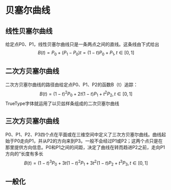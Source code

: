 # 贝塞尔曲线

## 线性贝塞尔曲线

给定点P0、P1，线性贝塞尔曲线只是一条两点之间的直线。这条线由下式给出
$$
B(t) = P_{0} + (P_{1} - P_{0})t = (1-t)P_{0} + P_{1}, t \in [0, 1]
$$

## 二次方贝塞尔曲线

二次方贝塞尔曲线的路径由给定点P0、P1、P2的函数B（t）追踪：
$$
B(t) = (1-t)^2P_{0} + 2t(1-t)P_{1} + t^2P_{2}, t \in [0, 1]
$$
TrueType字体就运用了以贝兹样条组成的二次贝塞尔曲线

## 三次方贝塞尔曲线

P0、P1、P2、P3四个点在平面或在三维空间中定义了三次方贝塞尔曲线。曲线起始于P0走向P1，并从P2的方向来到P3。一般不会经过P1或P2；这两个点只是在那里提供方向信息。P0和P1之间的间距，决定了曲线在转而趋进P2之前，走向P1方向的“长度有多长
$$
B(t) = (1-t)^3P_{0} + 3t(1-t)^2P_{1} + 3t^2(1-t)P_{2} + t^3P_{3}, t \in [0, 1]
$$

## 一般化
